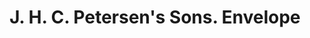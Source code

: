 ---
doi: 10.7916/D8CG1282
date_other: '1899'
date_other_textual: '1899'
form: printed ephemera
genre:
- Envelopes
name:
- J. H. C. Petersen's Sons
object_in_context_url: https://biggert.cul.columbia.edu/items/view/ave_biggert_01752
subject_hierarchical_geographic:
- Davenport, Iowa, United States
subject_name:
- J. H. C. Petersen's Sons
title: J. H. C. Petersen's Sons. Envelope
sort_title: J. H. C. Petersen's Sons. Envelope
call_number: ave_biggert_01752
coordinates:
- 41.543055555555554,-90.59083333333332
pid: ave_biggert_01752
identifiers: ave_biggert_01752
thumbnail: https://derivativo-2.library.columbia.edu/iiif/2/ldpd:490804/full/!256,256/0/native.jpg
permalink: /biggert/ave_biggert_01752/
layout: iiif-image-page
---